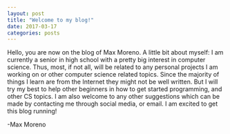 ```yaml
---
layout: post
title: "Welcome to my blog!"
date: 2017-03-17
categories: posts
---
```

Hello, you are now on the blog of Max Moreno. A little bit about myself: I am currently a senior in high school with a pretty big interest in computer science. Thus, most, if not all, will be related to any personal projects I am working on or other computer science related topics. Since the majority of things I learn are from the Internet they might not be well written. But I will try my best to help other beginners in how to get started programming, and other CS topics. I am also welcome to any other suggestions which can be made by contacting me through social media, or email. I am excited to get this blog running!


-Max Moreno
